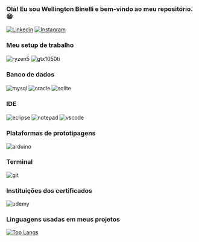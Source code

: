### Olá! Eu sou Wellington Binelli e bem-vindo ao meu repositório. 😁

[![Linkedin](https://img.shields.io/badge/LinkedIn-0077B5?style=for-the-badge&logo=linkedin&logoColor=white)](https://www.linkedin.com/in/wellington-binelli-88ab421a3/)
[![Instagram](https://img.shields.io/badge/Instagram-E4405F?style=for-the-badge&logo=instagram&logoColor=white)](https://www.instagram.com/ybinelli/)

### Meu setup de trabalho

<div style="display: inline-block">
  <img align="center" alt="ryzen5" src="https://img.shields.io/badge/AMD-Ryzen_5_2600-ED1C24?style=for-the-badge&logo=amd&logoColor=white" />
  <img align="center" alt="gtx1050ti" src="https://img.shields.io/badge/NVIDIA-GTX1050TI-76B900?style=for-the-badge&logo=nvidia&logoColor=white" />
</div>
  
### Banco de dados

<div style="display: inline-block">
  <img align="center" alt="mysql" src="https://img.shields.io/badge/MySQL-005C84?style=for-the-badge&logo=mysql&logoColor=white" />
  <img align="center" alt="oracle" src="https://img.shields.io/badge/Oracle-F80000?style=for-the-badge&logo=Oracle&logoColor=white" />
  <img align="center" alt="sqlite" src="https://img.shields.io/badge/SQLite-07405E?style=for-the-badge&logo=sqlite&logoColor=white" />
</div>

### IDE

<div style="display: inline-block">
  <img align="center" alt="eclipse" src="https://img.shields.io/badge/Eclipse-2C2255?style=for-the-badge&logo=eclipse&logoColor=white" />
  <img align="center" alt="notepad" src="https://img.shields.io/badge/Notepad++-90E59A.svg?style=for-the-badge&logo=notepad%2B%2B&logoColor=black" />
  <img align="center" alt="vscode" src="https://img.shields.io/badge/Visual_Studio_Code-0078D4?style=for-the-badge&logo=visual%20studio%20code&logoColor=white" />
</div>

### Plataformas de prototipagens

<div style="display: inline-block">
  <img align="center" alt="arduino" src="https://img.shields.io/badge/Arduino-00979D?style=for-the-badge&logo=Arduino&logoColor=white" />
</div>

### Terminal

<div style="display: inline-block">
  <img align="center" alt="git" src="https://img.shields.io/badge/GIT-E44C30?style=for-the-badge&logo=git&logoColor=white" />
</div>

### Instituições dos certificados

<div style="display: inline-block">
  <img align="center" alt="udemy" src="https://img.shields.io/badge/Udemy-EC5252?style=for-the-badge&logo=Udemy&logoColor=white" />
</div>

### Linguagens usadas em meus projetos

[![Top Langs](https://github-readme-stats.vercel.app/api/top-langs/?username=ZHDoritos&layout=demo)](https://github.com/ZHDoritos/github-readme-stats)
